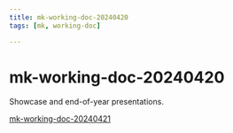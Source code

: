 ```yaml
---
title: mk-working-doc-20240420
tags: [mk, working-doc]

---
```


# mk-working-doc-20240420

Showcase and end-of-year presentations. 

[mk-working-doc-20240421](/EuIt0JEVRsKZcfMV9mxcGQ)